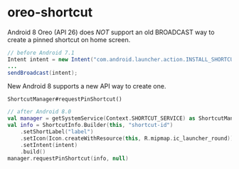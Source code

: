 # oreo-shortcut

Android 8 Oreo (API 26) does *NOT* support an old BROADCAST way to create a pinned shortcut on home screen.

```java
// before Android 7.1
Intent intent = new Intent("com.android.launcher.action.INSTALL_SHORTCUT");
...
sendBroadcast(intent);
```

New Android 8 supports a new API way to create one.

`ShortcutManager#requestPinShortcut()`

```kotlin
// after Android 8.0
val manager = getSystemService(Context.SHORTCUT_SERVICE) as ShortcutManager
val info = ShortcutInfo.Builder(this, "shortcut-id")
    .setShortLabel("label")
    .setIcon(Icon.createWithResource(this, R.mipmap.ic_launcher_round))
    .setIntent(intent)
    .build()
manager.requestPinShortcut(info, null)
```

